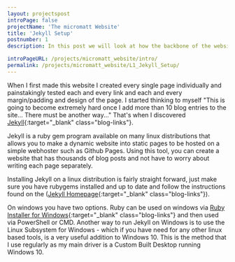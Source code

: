 ```yaml
---
layout: projectspost
introPage: false
projectName: 'The micromatt Website'
title: 'Jekyll Setup'
postnumber: 1
description: In this post we will look at how the backbone of the website is created and the tools I use to code, test and implement the website.

introPageURL: /projects/micromatt_website/intro/
permalink: /projects/micromatt_website/L1_Jekyll_Setup/
---
```

When I first made this website I created every single page individually and painstakingly tested each and every link and each and every margin/padding and design of the page. I started thinking to myself "This is going to become extremely hard once I add more than 10 blog entries to the site... There must be another way..." That's when I discovered [Jekyll](https://jekyllrb.com/){:target="_blank" class="blog-links"}.

Jekyll is a ruby gem program available on many linux distributions that allows you to make a dynamic website into static pages to be hosted on a simple webhoster such as Github Pages. Using this tool, you can create a website that has thousands of blog posts and not have to worry about writing each page separately.

Installing Jekyll on a linux distribution is fairly straight forward, just make sure you have rubygems installed and up to date and follow the instructions found on the ([Jekyll Homepage](https://jekyllrb.com/){:target="_blank" class="blog-links"}).

On windows you have two options. Ruby can be used on windows via [Ruby Installer for Windows](https://rubyinstaller.org/){:target="_blank" class="blog-links"} and then used via PowerShell or CMD. Another way to run Jekyll on Windows is to use the Linux Subsystem for Windows - which if you have need for any other linux based tools, is a very useful addition to Windows 10. This is the method that I use regularly as my main driver is a Custom Built Desktop running Windows 10.
